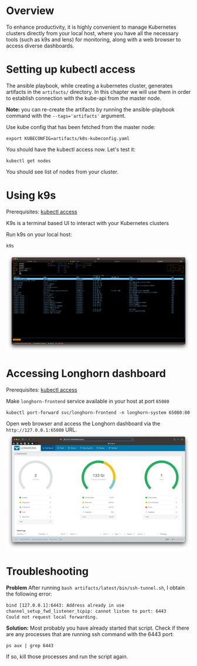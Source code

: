 # Overview
To enhance productivity, it is highly convenient to manage Kubernetes clusters directly from your local host, where you have all the necessary tools (such as k9s and lens) for monitoring, along with a web browser to access diverse dashboards.

# Setting up kubectl access

The ansible playbook, while creating a kubernetes cluster, generates artifacts in the `artifacts/` directory. In this chapter we will use them in order to establish connection with the kube-api from the master node.

**Note:** you can re-create the artifacts by running the ansible-playbook command with the `--tags='artifacts'` argument.

Use kube config that has been fetched from the master node:
```
export KUBECONFIG=artifacts/k0s-kubeconfig.yaml
```
You should have the kubectl access now. Let's test it:
```
kubectl get nodes
```
You should see list of nodes from your cluster.

# Using k9s
Prerequisites: [kubectl access](#setting-up-kubectl-access)

K9s is a terminal based UI to interact with your Kubernetes clusters

Run k9s on your local host:
```
k9s
```
![k9s](img/k9s.png "k9s")

# Accessing Longhorn dashboard

Prerequisites: [kubectl access](#setting-up-kubectl-access)

Make `longhorn-frontend` service available in your host at port `65080`
```
kubectl port-forward svc/longhorn-frontend -n longhorn-system 65080:80
```
Open web browser and access the Longhorn dashboard via the `http://127.0.0.1:65080` URL.
![longhorn dashboard](img/longhorn.png "longhorn")

# Troubleshooting

**Problem**
After running `bash artifacts/latest/bin/ssh-tunnel.sh`, I obtain the following error:
```
bind [127.0.0.1]:6443: Address already in use
channel_setup_fwd_listener_tcpip: cannot listen to port: 6443
Could not request local forwarding.
```

**Solution:**
Most probably you have already started that script. Check if there are any processes that are running ssh command with the 6443 port:
```
ps aux | grep 6443
```
If so, kill those processes and run the script again.